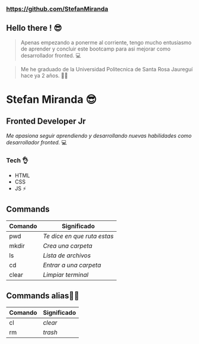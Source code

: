 ### https://github.com/StefanMiranda
## Hello there ! 😎 

> Apenas empezando a ponerme al corriente, tengo mucho entusiasmo de aprender y concluir este bootcamp para asi mejorar como desarrollador fronted. 💻

>Me he graduado de la Universidad Politecnica de Santa Rosa Jaureguí hace ya 2 años. 🙏🏼

# Stefan Miranda 😎
## Fronted Developer Jr

*Me apasiona seguir aprendiendo y desarrollando nuevas habilidades como desarrollador fronted.* 💻

### Tech 👌
- HTML
- CSS
- JS
⚡

## Commands
| Comando| Significado                 |
| ------ | --------------------------- |
| pwd    | *Te dice en que ruta estas* |
| mkdir  | *Crea una carpeta*          |
| ls     | *Lista de archivos*         |
| cd     | *Entrar a una carpeta*      |
| clear  | *Limpiar terminal*          |

## Commands alias👴🏼

|Comando | Significado|
| ------ | -------    |
| cl     | *clear*    |
| rm     | *trash*    |

